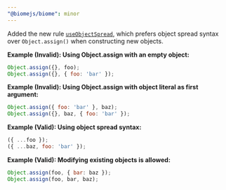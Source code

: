 ```yaml
---
"@biomejs/biome": minor
---
```


Added the new rule [`useObjectSpread`](https://biomejs.dev/linter/rules/use-object-spread), which prefers object spread syntax over `Object.assign()` when constructing new objects.

**Example (Invalid): Using Object.assign with an empty object:**

```js
Object.assign({}, foo);
Object.assign({}, { foo: 'bar' });
```

**Example (Invalid): Using Object.assign with object literal as first argument:**

```js
Object.assign({ foo: 'bar' }, baz);
Object.assign({}, baz, { foo: 'bar' });
```

**Example (Valid): Using object spread syntax:**

```js
({ ...foo });
({ ...baz, foo: 'bar' });
```

**Example (Valid): Modifying existing objects is allowed:**

```js
Object.assign(foo, { bar: baz });
Object.assign(foo, bar, baz);
```
